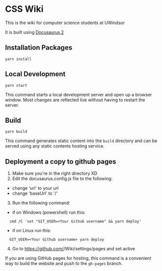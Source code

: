 # CSS Wiki

This is the wiki for computer science students at UWindsor

It is built using [Docusaurus 2](https://v2.docusaurus.io/) 

## Installation Packages

```console
yarn install
```

## Local Development

```console
yarn start
```

This command starts a local development server and open up a browser window. Most changes are reflected live without having to restart the server.

## Build

```console
yarn build
```

This command generates static content into the `build` directory and can be served using any static contents hosting service.

## Deployment a copy to github pages

1) Make sure you're in the right directory XD
2) Edit the docusaurus.config.js file to the following:
  - change 'url' to your url
  - change 'baseUrl' to '/'
3) Run the following command:
  - if on Windows (powershell) run this:
  ```console
    cmd /C 'set "GIT_USER=<Your Github username" && yarn deploy'
  ```
  - if on Linux run this:
  ```console
    GIT_USER=<Your Github username> yarn deploy
  ```
4) Go to https://github.com/<Your Github username>/Wiki/settings/pages and set active

If you are using GitHub pages for hosting, this command is a convenient way to build the website and push to the `gh-pages` branch.
